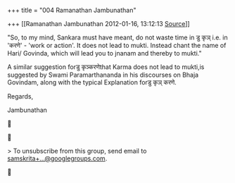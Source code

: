 +++
title = "004 Ramanathan Jambunathan"

+++
[[Ramanathan Jambunathan	2012-01-16, 13:12:13 [Source](https://groups.google.com/g/samskrita/c/EVAH7w1CE2U)]]



"So, to my mind, Sankara must have meant, do not waste time in डु कृञ् i.e. in 'करणे' - 'work or action'. It does not lead to mukti. Instead chant the name of Hari/ Govinda, which will lead you to jnanam and thereby to mukti."  
  
  

A similar suggestion forडु कृञ्करणेthat Karma does not lead to mukti,is suggested by Swami Paramarthananda in his discourses on Bhaja Govindam, along with the typical Explanation forडु कृञ् करणे.  
  
  
Regards,  
  
  
Jambunathan





\> To unsubscribe from this group, send email to [samskrita+...@googlegroups.com]().



